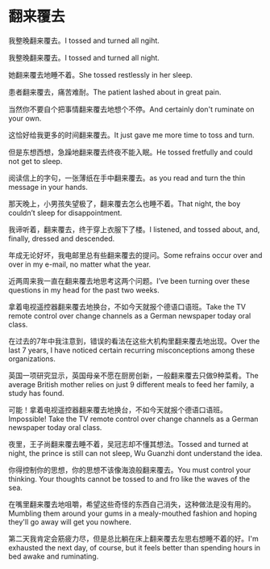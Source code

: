 # 翻来覆去

<p><span class="chinese">我整晚翻来覆去。</span><span class="english">I tossed and turned all ngiht.</span></p>

<p><span class="chinese">我整晚翻来覆去。</span><span class="english">I tossed and turned all night.</span></p>

<p><span class="chinese">她翻来覆去地睡不着。</span><span class="english">She tossed restlessly in her sleep.</span></p>

<p><span class="chinese">患者翻来覆去，痛苦难耐。</span><span class="english">The patient lashed about in great pain.</span></p>

<p><span class="chinese">当然你不要自个把事情翻来覆去地想个不停。</span><span class="english">And certainly don't ruminate on your own.</span></p>

<p><span class="chinese">这恰好给我更多的时间翻来覆去。</span><span class="english">It just gave me more time to toss and turn.</span></p>

<p><span class="chinese">但是东想西想，急躁地翻来覆去终夜不能入眠。</span><span class="english">He tossed fretfully and could not get to sleep.</span></p>

<p><span class="chinese">阅读信上的字句，一张薄纸在手中翻来覆去。</span><span class="english">as you read and turn the thin message in your hands.</span></p>

<p><span class="chinese">那天晚上，小男孩失望极了，翻来覆去怎么也睡不着。</span><span class="english">That night, the boy couldn’t sleep for disappointment.</span></p>

<p><span class="chinese">我谛听着，翻来覆去，终于穿上衣服下了楼。</span><span class="english">I listened, and tossed about, and, finally, dressed and descended.</span></p>

<p><span class="chinese">年成无论好坏，我电邮里总有些翻来覆去的提问。</span><span class="english">Some refrains occur over and over in my e-mail, no matter what the year.</span></p>

<p><span class="chinese">近两周来我一直在翻来覆去地思考这两个问题。</span><span class="english">I’ve been turning over these questions in my head for the past two weeks.</span></p>

<p><span class="chinese">拿着电视遥控器翻来覆去地换台，不如今天就报个德语口语班。</span><span class="english">Take the TV remote control over change channels as a German newspaper today oral class.</span></p>

<p><span class="chinese">在过去的7年中我注意到，错误的看法在这些大机构里翻来覆去地出现。</span><span class="english">Over the last 7 years, I have noticed certain recurring misconceptions among these organizations.</span></p>

<p><span class="chinese">英国一项研究显示，英国母亲不愿在厨房创新，一般翻来覆去只做9种菜肴。</span><span class="english">The average British mother relies on just 9 different meals to feed her family, a study has found.</span></p>

<p><span class="chinese">可能！拿着电视遥控器翻来覆去地换台，不如今天就报个德语口语班。</span><span class="english">Impossible! Take the TV remote control over change channels as a German newspaper today oral class.</span></p>

<p><span class="chinese">夜里，王子尚翻来覆去睡不着，吴冠志却不懂其想法。</span><span class="english">Tossed and turned at night, the prince is still can not sleep, Wu Guanzhi dont understand the idea.</span></p>

<p><span class="chinese">你得控制你的思想，你的思想不该像海浪般翻来覆去。</span><span class="english">You must control your thinking. Your thoughts cannot be tossed to and fro like the waves of the sea.</span></p>

<p><span class="chinese">在嘴里翻来覆去地咀嚼，希望这些奇怪的东西自己消失，这种做法是没有用的。</span><span class="english">Mumbling them around your gums in a mealy-mouthed fashion and hoping they'll go away will get you nowhere.</span></p>

<p><span class="chinese">第二天我肯定会筋疲力尽，但是总比躺在床上翻来覆去左思右想睡不着的好。</span><span class="english">I'm exhausted the next day, of course, but it feels better than spending hours in bed awake and ruminating.</span></p>

